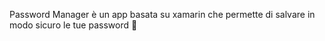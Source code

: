 Password Manager è un app basata su xamarin che permette di salvare in modo sicuro le tue password 🔐
